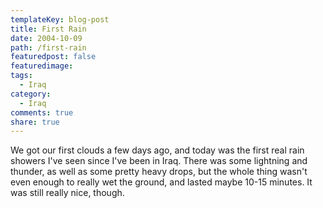 ```yaml
---
templateKey: blog-post
title: First Rain
date: 2004-10-09
path: /first-rain
featuredpost: false
featuredimage:
tags:
  - Iraq
category:
  - Iraq
comments: true
share: true
---
```


We got our first clouds a few days ago, and today was the first real rain showers I've seen since I've been in Iraq. There was some lightning and thunder, as well as some pretty heavy drops, but the whole thing wasn't even enough to really wet the ground, and lasted maybe 10-15 minutes. It was still really nice, though.
